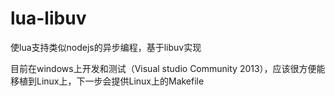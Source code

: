 lua-libuv
=====================

使lua支持类似nodejs的异步编程，基于libuv实现

目前在windows上开发和测试（Visual studio Community 2013），应该很方便能移植到Linux上，下一步会提供Linux上的Makefile
